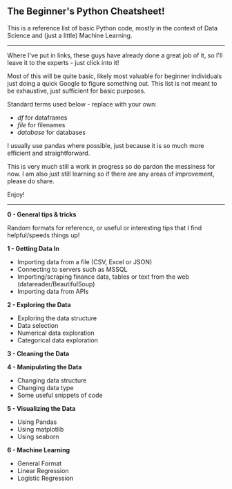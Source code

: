 ## The Beginner's Python Cheatsheet!

This is a reference list of basic Python code, mostly in the context of Data Science and (just a little) Machine Learning.

---

Where I've put in links, these guys have already done a great job of it, so I'll leave it to the experts - just click into it!

Most of this will be quite basic, likely most valuable for beginner individuals just doing a quick Google to figure something out. This list is not meant to be exhaustive, just sufficient for basic purposes.

Standard terms used below - replace with your own:
- _df_ for dataframes
- _file_ for filenames
- _database_ for databases

I usually use pandas where possible, just because it is so much more efficient and straightforward.

This is very much still a work in progress so do pardon the messiness for now.
I am also just still learning so if there are any areas of improvement, please do share.

Enjoy!

---

__0 - General tips & tricks__

Random formats for reference, or useful or interesting tips that I find helpful/speeds things up!

__1 - Getting Data In__
- Importing data from a file (CSV, Excel or JSON)
- Connecting to servers such as MSSQL
- Importing/scraping finance data, tables or text from the web (datareader/BeautifulSoup)
- Importing data from APIs

__2 - Exploring the Data__
- Exploring the data structure
- Data selection
- Numerical data exploration
- Categorical data exploration

__3 - Cleaning the Data__

__4 - Manipulating the Data__
- Changing data structure
- Changing data type
- Some useful snippets of code

__5 - Visualizing the Data__
- Using Pandas
- Using matplotlib
- Using seaborn

__6 - Machine Learning__
- General Format
- Linear Regression
- Logistic Regression